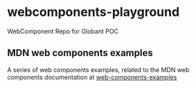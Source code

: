 # webcomponents-playground
WebComponent Repo for Globant POC


## MDN web components examples
A series of web components examples, related to the MDN web components documentation at [web-components-examples](web-components-examples/README.md)